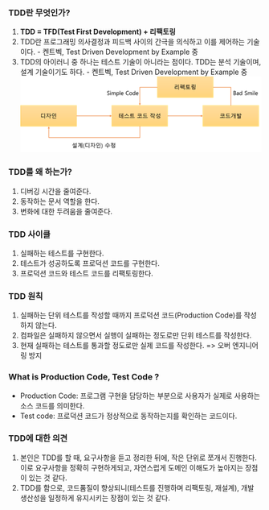 ### TDD란 무엇인가?
1. **TDD = TFD(Test First Development) + 리팩토링**
2. TDD란 프로그래밍 의사결정과 피드백 사이의 간극을 의식하고 이를 제어하는 기술이다. - 켄트벡, Test Driven Development by Example 중
3. TDD의 아이러니 중 하나는 테스트 기술이 아니라는 점이다. TDD는 분석 기술이며, 설계 기술이기도 하다. - 켄트벡, Test Driven Development by Example 중
![img.png](img/img.png)

### TDD를 왜 하는가?
1. 디버깅 시간을 줄여준다.
2. 동작하는 문서 역할을 한다.
3. 변화에 대한 두려움을 줄여준다.

### TDD 사이클
1. 실패하는 테스트를 구현한다.
2. 테스트가 성공하도록 프로덕션 코드를 구현한다.
3. 프로덕션 코드와 테스트 코드를 리팩토링한다.

### TDD 원칙
1. 실패하는 단위 테스트를 작성할 때까지 프로덕션 코드(Production Code)를 작성하지 않는다.
2. 컴파일은 실패하지 않으면서 실행이 실패하는 정도로만 단위 테스트를 작성한다.
3. 현재 실패하는 테스트를 통과할 정도로만 실제 코드를 작성한다. => 오버 엔지니어링 방지

### What is Production Code, Test Code ?
- Production Code: 프로그램 구현을 담당하는 부분으로 사용자가 실제로 사용하는 소스 코드를 의미한다.
- Test code: 프로덕션 코드가 정상적으로 동작하는지를 확인하는 코드이다.

### TDD에 대한 의견
1. 본인은 TDD를 할 때, 요구사항을 듣고 정리한 뒤에, 작은 단위로 쪼개서 진행한다. 이로 요구사항을 정확히 구현하게되고, 자연스럽게 도메인 이해도가 높아지는 장점이 있는 것 같다.
2. TDD를 함으로, 코드품질이 향상되니(테스트를 진행하며 리팩토링, 재설계), 개발 생산성을 일정하게 유지시키는 장점이 있는 것 같다.